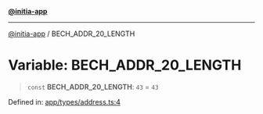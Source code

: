 [**@initia-app**](../types.md)

***

[@initia-app](../types.md) / BECH\_ADDR\_20\_LENGTH

# Variable: BECH\_ADDR\_20\_LENGTH

> `const` **BECH\_ADDR\_20\_LENGTH**: `43` = `43`

Defined in: [app/types/address.ts:4](https://github.com/hanwong/app-v2/blob/087f9ea496ced31d9a3b187baa11cd5456705527/app/types/address.ts#L4)

